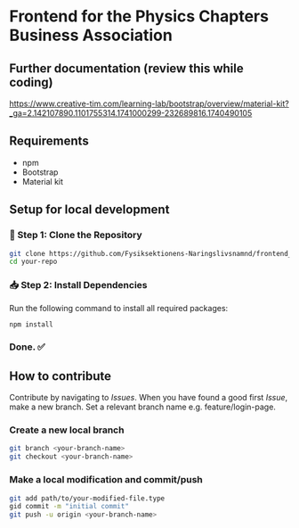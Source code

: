 # Frontend for the Physics Chapters Business Association
## Further documentation (review this while coding)
https://www.creative-tim.com/learning-lab/bootstrap/overview/material-kit?_ga=2.142107890.1101755314.1741000299-232689816.1740490105
## Requirements
- npm
- Bootstrap
- Material kit
## Setup for local development

### 🚀 Step 1: Clone the Repository
```sh
git clone https://github.com/Fysiksektionens-Naringslivsnamnd/frontend_test2.git
cd your-repo
```

### 📥 Step 2: Install Dependencies
Run the following command to install all required packages:
```sh
npm install
```
### Done. ✅ 

## How to contribute
Contribute by navigating to *Issues*. When you have found a good first *Issue*, make a new branch.
Set a relevant branch name e.g. feature/login-page.

### Create a new local branch
```sh
git branch <your-branch-name> 
git checkout <your-branch-name>
```
### Make a local modification and commit/push
```sh
git add path/to/your-modified-file.type
gid commit -m "initial commit"
git push -u origin <your-branch-name>
```



